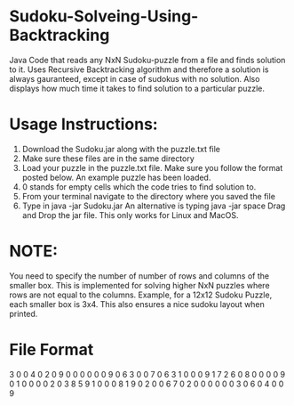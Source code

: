 # Sudoku-Solveing-Using-Backtracking
Java Code that reads any NxN Sudoku-puzzle from a file and finds solution to it. 
Uses Recursive Backtracking algorithm and therefore a solution is always gauranteed, except in case of sudokus with no solution. 
Also displays how much time it takes to find solution to a particular puzzle.

# Usage Instructions:
1) Download the Sudoku.jar along with the puzzle.txt file
2) Make sure these files are in the same directory 
3) Load your puzzle in the puzzle.txt file. Make sure you follow the format posted below. 
An example puzzle has been loaded. 
4) 0 stands for empty cells which the code tries to find solution to.
5) From your terminal navigate to the directory where you saved the file
6) Type in java -jar Sudoku.jar
An alternative is typing java -jar space Drag and Drop the jar file. This only works for Linux and MacOS.

# NOTE:
You need to specify the number of number of rows and columns of the smaller box. 
This is implemented for solving higher NxN puzzles where rows are not equal to the columns. 
Example, for a 12x12 Sudoku Puzzle, each smaller box is 3x4. This also ensures a nice sudoku layout when printed.

# File Format
3 0 0 4 0 2 0 9 0
0 0 0 0 0 9 0 6 3
0 0 7 0 6 3 1 0 0
0 9 1 7 2 6 0 8 0
0 0 0 9 0 1 0 0 0
0 2 0 3 8 5 9 1 0
0 0 8 1 9 0 2 0 0
6 7 0 2 0 0 0 0 0
0 3 0 6 0 4 0 0 9
